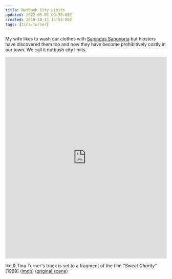 ```yaml
---
title: Nutbush City Limits
updated: 2022-05-01 09:39:00Z
created: 2019-10-11 14:53:00Z
tags: [tina-turner]
---
```


My wife likes to wash our clothes with [Sapindus Saponoria](https://en.wikipedia.org/wiki/Sapindus_saponaria) but hipsters have discovered them too and now they have become prohibitively costly in our town. We call it nutbush city limits.

<iframe width="100%" height="630" src="https://www.youtube.com/embed/oNGnMQS8Xhg" frameborder="0" allow="accelerometer; autoplay; encrypted-media; gyroscope; picture-in-picture" allowfullscreen></iframe>

Ike & Tina Turner's track is set to a fragment of the film _"Sweet Charity"_ [1969] ([imdb](https://www.imdb.com/title/tt0065054/)) ([original scene](https://www.youtube.com/watch?v=rw_M-ai1I0k))
